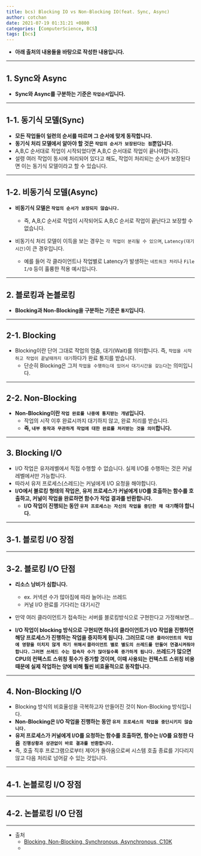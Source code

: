 ```yaml
---
title: bcs) Blocking IO vs Non-Blocking IO(feat. Sync, Async)
author: cotchan 
date: 2021-07-19 01:31:21 +0800 
categories: [ComputerScience, BCS]
tags: [bcs]
---
```


+ **아래 출처의 내용들을 바탕으로 작성한 내용입니다.**

---

## 1. Sync와 Async

+ **Sync와 Async를 구분하는 기준은 `작업순서`입니다.**

---

## 1-1. 동기식 모델(Sync)
  
+ **모든 작업들이 일련의 순서를 따르며 그 순서에 맞게 동작합니다.**
+ **동기식 처리 모델에서 알아야 할 것은 `작업의 순서가 보장된다는 점`뿐입니다.**
+ A,B,C 순서대로 작업이 시작되었다면 A,B,C 순서대로 작업이 끝나야합니다.
+ 설령 여러 작업이 동시에 처리되어 있다고 해도, 작업이 처리되는 순서가 보장된다면 이는 동기식 모델이라고 할 수 있습니다.

---

## 1-2. 비동기식 모델(Async)

+ **비동기식 모델은 `작업의 순서가 보장되지 않습니다.`**
  + 즉, A,B,C 순서로 작업이 시작되어도 A,B,C 순서로 작업이 끝난다고 보장할 수 없습니다.

+ 비동기식 처리 모델이 이득을 보는 경우는 `각 작업이 분리될 수 있으며`, `Latency(대기시간)`이 큰 경우입니다.
  + 예를 들어 각 클라이언트나 작업별로 Latency가 발생하는 `네트워크 처리`나 `File I/O` 등이 훌륭한 적용 예시입니다.

---

## 2. 블로킹과 논블로킹

+ **Blocking과 Non-Blocking을 구분하는 기준은 `통지`입니다.**

---

## 2-1. Blocking

+ Blocking이란 단어 그대로 작업의 멈춤, 대기(Wait)를 의미합니다. 즉, `작업을 시작하고 작업이 끝날때까지 대기`하다가 완료 통지를 받습니다.
  + 단순히 Blocking은 그저 `작업을 수행하는데 있어서 대기시간을 갖는다`는 의미입니다.

---

## 2-2. Non-Blocking

+ **Non-Blocking이란 `작업 완료를 나중에 통지받는 개념`입니다.**
  + 작업의 시작 이후 완료시까지 대기하지 않고, 완료 처리를 받습니다.
  + **즉, `내부 동작과 무관하게 작업에 대한 완료를 처리받는 것을 의미`합니다.**

---

## 3. Blocking I/O

+ I/O 작업은 유저레벨에서 직접 수행할 수 없습니다. 실제 I/O를 수행하는 것은 커널레벨에서만 가능합니다.
+ 따라서 유저 프로세스(스레드)는 커널에게 I/O 요청을 해야합니다. 
+ **I/O에서 블로킹 형태의 작업은, 유저 프로세스가 커널에게 I/O를 호출하는 함수를 호출하고, 커널이 작업을 완료하면 함수가 작업 결과를 반환합니다.**
  + **I/O 작업이 진행되는 동안 `유저 프로세스는 자신의 작업을 중단한 채 대기`해야 합니다.**

---

## 3-1. 블로킹 I/O 장점

---

## 3-2. 블로킹 I/O 단점

+ **리소스 낭비가 심합니다.**
  + ex. 커넥션 수가 많아짐에 따라 늘어나는 쓰레드 
  + 커널 I/O 완료를 기다리는 대기시간


+ 만약 여러 클라이언트가 접속하는 서버를 블로킹방식으로 구현한다고 가정해보면...
+ **I/O 작업이 blocking 방식으로 구현되면 하나의 클라이언트가 I/O 작업을 진행하면 해당 프로세스가 진행하는 작업을 중지하게 됩니다. 그러므로 `다른 클라이언트의 작업에 영향을 미치지 않게 하기 위해서` `클라이언트 별로 별도의 쓰레드를 만들어 연결시켜줘야 합니다.` `그러면 쓰레드 수는 접속자 수가 많아질수록 증가하게 됩니다.` 쓰레드가 많으면 CPU의 컨텍스트 스위칭 횟수가 증가할 것이며, 이때 사용되는 컨텍스트 스위칭 비용때문에 실제 작업하는 양에 비해 훨씬 비효율적으로 동작합니다.**

---

## 4. Non-Blocking I/O

+ Blocking 방식의 비효율성을 극복하고자 만들어진 것이 Non-Blocking 방식입니다.
+ **Non-Blocking은 I/O 작업을 진행하는 동안 `유저 프로세스의 작업을 중단시키지 않습니다.`**
+ **유저 프로세스가 커널에게 I/O를 요청하는 함수를 호출하면, 함수는 I/O를 요청한 다음` 진행상황과 상관없이 바로 결과를 반환합니다.`**
+ 즉, 호출 직후 프로그램으로부터 제어가 돌아옴으로써 시스템 호출 종료를 기다리지 않고 다음 처리로 넘어갈 수 있는 것입니다.


---

## 4-1. 논블로킹 I/O 장점

---

## 4-2. 논블로킹 I/O 단점





---
+ 출처
    + [Blocking, Non-Blocking, Synchronous, Asynchronous, C10K](https://velog.io/@jsj3282/Blocking-IO-vs-Non-Blocking-IO-synchronous-IO-vs-asynchronous-IO-10k-problem)
    + []()
